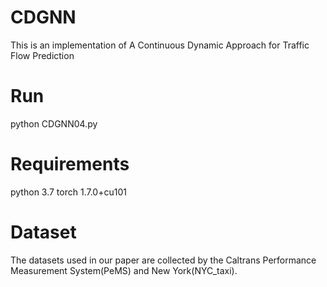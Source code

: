 # CDGNN
This is an implementation of A Continuous Dynamic Approach for Traffic Flow Prediction
# Run
python CDGNN04.py
# Requirements
python 3.7
torch 1.7.0+cu101
# Dataset
The datasets used in our paper are collected by the Caltrans Performance Measurement System(PeMS) and New York(NYC_taxi). 
